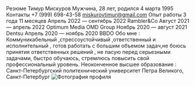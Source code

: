Резюме Тимур Мискуров
Мужчина, 28 лет, родился 4 марта 1995
Контакты
 +7 (999) 698-43-58
miskurovtimur@gmail.com 
Опыт работы 3 года 11 месяцев
Апрель 2022 — сентябрь 2022 Rambler&Co
Август 2021 — апрель 2022 Optimum Media OMD Group
Ноябрь 2020 — август 2021 Dentsu
Апрель 2020 — ноябрь 2020 BBDO
Обо мне : Коммуникабельный ,стрессоустойчивый ,ответственный и исполнительный , готов работать с большим объемом задач,не боюсь принятия ответственных решений , не пасую перед серьезными задачами, быстро обучаюсь, стремлюсь повысить свой профессиональный уровень.
Неоконченное высшее образование : Санкт-Петербургский политехнический университет Петра Великого, Санкт-Петербург
<img src="/Users/miskurovtimur/Desktop/Курсовой проект /img:" alt="Фотография профиля">
